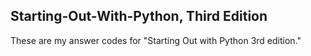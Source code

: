 ## Starting-Out-With-Python, Third Edition
These are my answer codes for "Starting Out with Python 3rd edition."
